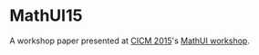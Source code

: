 # MathUI15

A workshop paper presented at [CICM 2015](http://cicm-conference.org/2015/cicm.php)'s [MathUI workshop](http://www.cermat.org/events/MathUI/15/).
